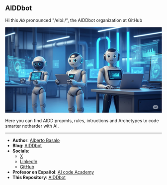 ## AIDDbot

Hi this _Ab_ pronounced "/eibi:/", the AIDDbot organization at GitHub

![AIDDbot](https://github.com/AIDDbot/.github/blob/main/AIDD-bot.jpg)

Here you can find AIDD propmts, rules, intructions and Archetypes to code smarter notharder with AI.

---

- **Author**: [Alberto Basalo](https://albertobasalo.dev)
- **Blog**: [AIDDbot](https://aiddbot.com)
- **Socials**:
  - [X](https://x.com/albertobasalo)
  - [LinkedIn](https://www.linkedin.com/in/albertobasalo/)
  - [GitHub](https://github.com/albertobasalo)
- **Profesor en Español**: [AI code Academy](https://aicode.academy)
- **This Repository**: [AIDDbot](https://github.com/AIDDbot/AIDDbot)
